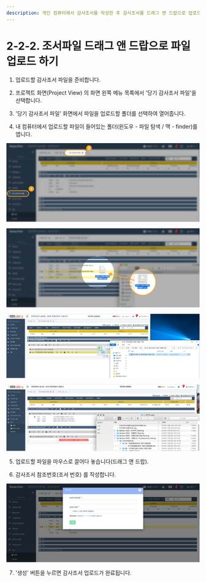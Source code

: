 ```yaml
---
description: 개인 컴퓨터에서 감사조서를 작성한 후 감사조서를 드래그 앤 드랍으로 업로드하실 수 있습니다.
---
```


# 2-2-2. 조서파일 드래그 앤 드랍으로 파일 업로드 하기

1. 업로드할 감사조서 파일을 준비합니다. 

2. 프로젝트 화면\(Project View\) 의 화면 왼쪽 메뉴 목록에서 '당기 감사조서 파일'을 선택합니다. 

3. '당기 감사조서 파일' 화면에서 파일을 업로드할 폴더를 선택하여 열어줍니다.

4. 내 컴퓨터에서 업로드할 파일이 들어있는 폴더\(윈도우 - 파일 탐색 / 맥 - finder\)를 엽니다.  

![](../../../../.gitbook/assets/2-2-2-upload_file_drag_drop_1%20%281%29.jpg)

![](../../../../.gitbook/assets/2-2-2-upload_file_drag_drop_2%20%281%29.jpg)

![&#xC708;&#xB3C4;&#xC6B0; - &#xD30C;&#xC77C;&#xD0D0;&#xC0C9;&#xAE30;&#xC5D0;&#xC11C; &#xC5B4;&#xB527;&#xB85C;&#xBE44;\(Audit LOBBY\) &#xB2F9;&#xAE30;&#xAC10;&#xC0AC;&#xC870;&#xC11C;&#xB85C; &#xB4DC;&#xB798;&#xADF8; &#xC564; &#xB4DC;&#xB78D;](../../../../.gitbook/assets/undefined.PNG)

![&#xB9E5; - Finder&#xC5D0;&#xC11C; &#xC5B4;&#xB527;&#xB85C;&#xBE44;\(Audit LOBBY\) &#xB2F9;&#xAE30;&#xAC10;&#xC0AC;&#xC870;&#xC11C;&#xB85C; &#xB4DC;&#xB798;&#xADF8; &#xC564; &#xB4DC;&#xB78D;](../../../../.gitbook/assets/2018-11-12-10.56.39.png)

5. 업로드할 파일을 마우스로 끌어다 놓습니다\(드래그 앤 드랍\).

6. 감사조서 참조번호\(조서 번호\) 를 작성합니다. 

![](../../../../.gitbook/assets/2-2-2-upload_file_drag_drop_3.jpg)

7. '생성' 버튼을 누르면 감사조서 업로드가 완료됩니다.



